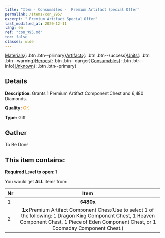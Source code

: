 ```yaml
---
title: "Item - Consumables -  Premium Artifact Special Offer"
permalink: /Items/con_995/
excerpt: " Premium Artifact Special Offer"
last_modified_at: 2020-12-11
lang: en
ref: "con_995.md"
toc: false
classes: wide
---
```

 [Materials](/Items/){: .btn .btn--primary}[Artifacts](/Items/Artifacts/){: .btn .btn--success}[Units](/Items/Units/){: .btn .btn--warning}[Heroes](/Items/Heroes/){: .btn .btn--danger}[Consumables](/Items/Consumables/){: .btn .btn--info}[Unknown](/Items/Unknown/){: .btn .btn--primary}

## Details
 **Description:** Grants 1 Premium Artifact Component Chest and 6,480 Diamonds.

 **Quality:** <span style="color: #FF8C00">OK</span>

 **Type:** Gift

## Gather

  To Be Done

## This item contains:

 **Required Level to open:** 1

 You would get **ALL** items  from:

  | Nr |      Item    |
  |:---|:------------:|
  | 1 |  **6480x** <i class="fas fa-gem"/> | 
  | 2 |  **1x** Premium Artifact Component Chest(Use to select 1 of the following: 1 Dragon King Component Chest, 1 Heaven Component Chest, 1 Piece of Eden Component Chest, or 1 Doomsday Component Chest.) | 
